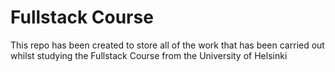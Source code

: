 # Fullstack Course
This repo has been created to store all of the work that has been carried out whilst studying the Fullstack Course from the University of Helsinki